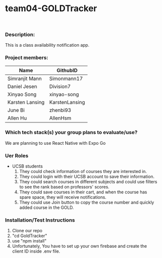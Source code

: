 # team04-GOLDTracker
<br />

### Description: 
This is a class availability notification app. <br />

### Project members:  
| Name            | GithubID       |
|-----------------|----------------|
| Simranjit Mann  | Simonmann17    |
| Daniel Jesen    | Division7      |
| Xinyao Song     | xinyao-song    |
| Karsten Lansing | KarstenLansing |
| June Bi         | zhenbi93       |
| Allen Hu        | AllenHsm       |

### Which tech stack(s) your group plans to evaluate/use? 
We are planning to use React Native with Expo Go

### Uer Roles
- UCSB students
  1. They could check information of courses they are interested in.
  2. They could login with their UCSB account to save their information.
  3. They could search courses in different subjects and could use filters to see the rank based on professors' scores.
  4. They could save courses in their cart, and when the course has spare space, they will receive notifications.
  5. They could use Join button to copy the course number and quickly added course in the GOLD.

### Installation/Test Instructions 
1. Clone our repo
2. "cd GoldTracker"
3. use "npm install"
4. Unfortunately, You have to set up your own firebase and create the client ID inside .env file.
